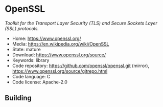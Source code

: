 # OpenSSL

_Toolkit for the Transport Layer Security (TLS) and Secure Sockets Layer (SSL) protocols._

- Home: https://www.openssl.org/
- Media: https://en.wikipedia.org/wiki/OpenSSL
- State: mature
- Download: https://www.openssl.org/source/
- Keywords: library
- Code repository: https://github.com/openssl/openssl.git (mirror), https://www.openssl.org/source/gitrepo.html
- Code language: C
- Code license: Apache-2.0

## Building

